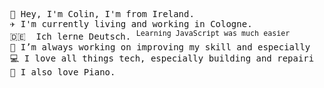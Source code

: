 <pre>
  👋 Hey, I'm Colin, I'm from Ireland. 
  ✈️ I'm currently living and working in Cologne. 
  🇩🇪  Ich lerne Deutsch. <sup>Learning JavaScript was much easier</sup>   
  🌱 I’m always working on improving my skill and especially ReactJS and React Native. 
  💻 I love all things tech, especially building and repairing PCs.
  🎹 I also love Piano. 
</pre>
